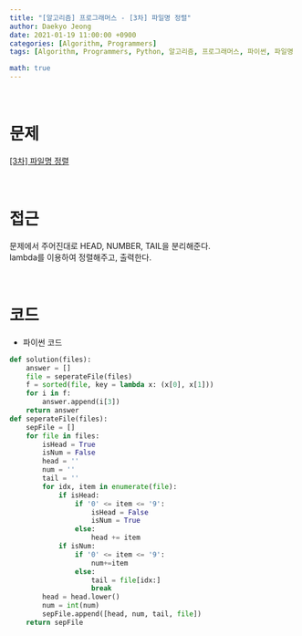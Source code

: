 ```yaml
---
title: "[알고리즘] 프로그래머스 - [3차] 파일명 정렬"
author: Daekyo Jeong
date: 2021-01-19 11:00:00 +0900
categories: [Algorithm, Programmers]
tags: [Algorithm, Programmers, Python, 알고리즘, 프로그래머스, 파이썬, 파일명 정렬]

math: true
---
```


<br/>

# **문제**


[\[3차\] 파일명 정렬](https://programmers.co.kr/learn/courses/30/lessons/17686)

<br/>

# **접근**  

문제에서 주어진대로 HEAD, NUMBER, TAIL을 분리해준다.  
lambda를 이용하여 정렬해주고, 출력한다.  

<br/>

# **코드**


- 파이썬 코드   

```py
def solution(files):
    answer = []
    file = seperateFile(files)
    f = sorted(file, key = lambda x: (x[0], x[1]))
    for i in f:
        answer.append(i[3])
    return answer
def seperateFile(files):
    sepFile = []
    for file in files:
        isHead = True
        isNum = False
        head = ''
        num = ''
        tail = ''
        for idx, item in enumerate(file):
            if isHead:
                if '0' <= item <= '9':
                    isHead = False
                    isNum = True
                else:
                    head += item
            if isNum:
                if '0' <= item <= '9':
                    num+=item
                else:
                    tail = file[idx:]
                    break
        head = head.lower()
        num = int(num)
        sepFile.append([head, num, tail, file])
    return sepFile        
```


<br/>
